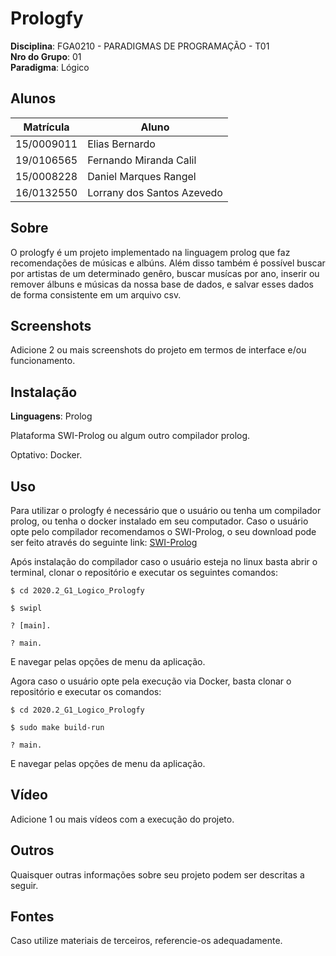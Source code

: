 # Prologfy

**Disciplina**: FGA0210 - PARADIGMAS DE PROGRAMAÇÃO - T01 <br>
**Nro do Grupo**: 01<br>
**Paradigma**: Lógico<br>

## Alunos
|Matrícula | Aluno |
| -- | -- |
| 15/0009011  |  Elias Bernardo |
| 19/0106565  |  Fernando Miranda Calil |
| 15/0008228  |  Daniel Marques Rangel |
| 16/0132550  |  Lorrany dos Santos Azevedo |

## Sobre

O prologfy é um projeto implementado na linguagem prolog que faz recomendações de músicas e albúns. Além disso também é possível buscar por artistas de um determinado genêro, buscar musícas por ano, inserir ou remover álbuns e músicas da nossa base de dados, e salvar esses dados de forma consistente em um arquivo csv.

## Screenshots
Adicione 2 ou mais screenshots do projeto em termos de interface e/ou funcionamento.

## Instalação 
**Linguagens**: Prolog<br>

Plataforma SWI-Prolog ou algum outro compilador prolog.

Optativo: Docker.

## Uso 

Para utilizar o prologfy é necessário que o usuário ou tenha um compilador prolog, ou tenha o docker instalado em seu computador. 
Caso o usuário opte pelo compilador recomendamos o SWI-Prolog, o seu download pode ser feito através do seguinte link:
[SWI-Prolog](https://www.swi-prolog.org/Download.html)

Após instalação do compilador caso o usuário esteja no linux basta abrir o terminal, clonar o repositório e executar os seguintes comandos:
    
    $ cd 2020.2_G1_Logico_Prologfy
    
    $ swipl
    
    ? [main].
    
    ? main.

E navegar pelas opções de menu da aplicação.

Agora caso o usuário opte pela execução via Docker, basta clonar o repositório e executar os comandos:
    
    $ cd 2020.2_G1_Logico_Prologfy
    
    $ sudo make build-run
    
    ? main.
    
E navegar pelas opções de menu da aplicação.
## Vídeo
Adicione 1 ou mais vídeos com a execução do projeto.

## Outros 
Quaisquer outras informações sobre seu projeto podem ser descritas a seguir.

## Fontes
Caso utilize materiais de terceiros, referencie-os adequadamente.
